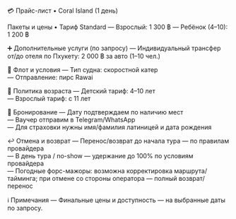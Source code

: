 💳 Прайс-лист • Coral Island (1 день)

Пакеты и цены
• Тариф Standard
  — Взрослый: 1 300 ฿
  — Ребёнок (4–10): 1 200 ฿

➕ Дополнительные услуги (по запросу)
— Индивидуальный трансфер от/до отеля по Пхукету: 2 000 ฿ за авто (1–10 чел.)

🚤 Флот и условия
— Тип судна: скоростной катер  
— Отправление: пирс Rawai

👶 Политика возраста
— Детский тариф: 4–10 лет  
— Взрослый тариф: с 11 лет

🧾 Бронирование
— Дату подтверждаем по наличию мест  
— Ваучер отправим в Telegram/WhatsApp  
— Для страховки нужны имя/фамилия латиницей и дата рождения

↩️ Отмена и возврат
— Перенос/возврат до начала тура — по правилам провайдера  
— В день тура / no-show — удержание до 100% по условиям провайдера  
— Погодные форс-мажоры: возможна корректировка маршрута/тайминга; при отмене со стороны оператора — полный возврат/перенос

ℹ️ Примечания
— Финальные цены и доступность — на выбранные даты по запросу.
